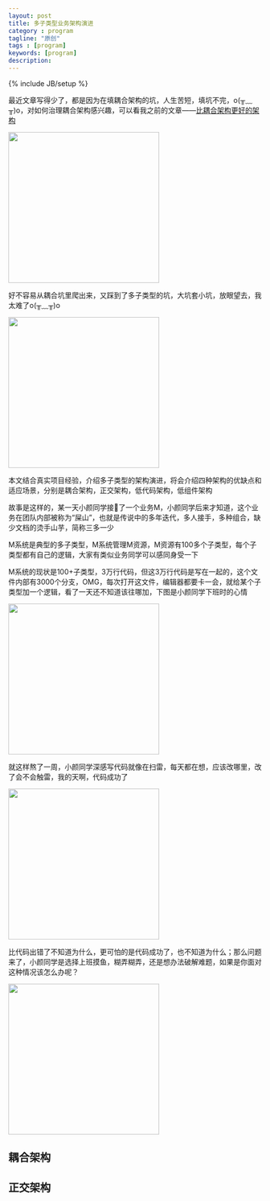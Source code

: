 ```yaml
---
layout: post
title: 多子类型业务架构演进
category : program
tagline: "原创"
tags : [program]
keywords: [program]
description: 
---
```

{% include JB/setup %}

最近文章写得少了，都是因为在填耦合架构的坑，人生苦短，填坑不完，o(╥﹏╥)o，对如何治理耦合架构感兴趣，可以看我之前的文章——[比耦合架构更好的架构]()

<img src="{{BLOG_IMG}}551.png" width="300">

好不容易从耦合坑里爬出来，又踩到了多子类型的坑，大坑套小坑，放眼望去，我太难了o(╥﹏╥)o

<img src="{{BLOG_IMG}}557.png" width="300">

本文结合真实项目经验，介绍多子类型的架构演进，将会介绍四种架构的优缺点和适应场景，分别是耦合架构，正交架构，低代码架构，低组件架构

故事是这样的，某一天小颜同学接🤚了一个业务M，小颜同学后来才知道，这个业务在团队内部被称为“屎山”，也就是传说中的多年迭代，多人接手，多种组合，缺少文档的烫手山芋，简称三多一少

M系统是典型的多子类型，M系统管理M资源，M资源有100多个子类型，每个子类型都有自己的逻辑，大家有类似业务同学可以感同身受一下

M系统的现状是100+子类型，3万行代码，但这3万行代码是写在一起的，这个文件内部有3000个分支，OMG，每次打开这文件，编辑器都要卡一会，就给某个子类型加一个逻辑，看了一天还不知道该往哪加，下图是小颜同学下班时的心情

<img src="{{BLOG_IMG}}558.jpeg" width="300">

就这样熬了一周，小颜同学深感写代码就像在扫雷，每天都在想，应该改哪里，改了会不会触雷，我的天啊，代码成功了

<img src="{{BLOG_IMG}}559.png" width="300">

比代码出错了不知道为什么，更可怕的是代码成功了，也不知道为什么；那么问题来了，小颜同学是选择上班摸鱼，糊弄糊弄，还是想办法破解难题，如果是你面对这种情况该怎么办呢？

<img src="{{BLOG_IMG}}560.jpeg" width="300">

## 耦合架构
## 正交架构
